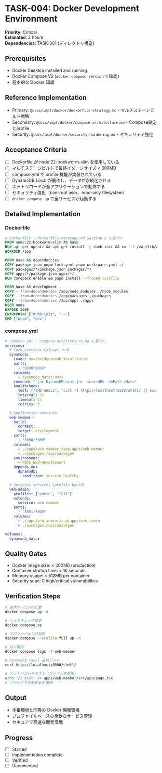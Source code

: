 # TASK-004: Docker Development Environment

**Priority**: Critical  
**Estimated**: 3 hours  
**Dependencies**: TASK-001 (ディレクトリ構造)

## Prerequisites

- Docker Desktop installed and running
- Docker Compose V2 (`docker compose version` で確認)
- 基本的な Docker 知識

## Reference Implementation

- Primary: `@docs/impl/docker/dockerfile-strategy.md` - マルチステージビルド戦略
- Secondary: `@docs/impl/docker/compose-architecture.md` - Compose設定とprofile
- Security: `@docs/impl/docker/security-hardening.md` - セキュリティ強化

## Acceptance Criteria

- [ ] Dockerfile が node:22-bookworm-slim を使用している
- [ ] マルチステージビルドで最終イメージサイズ < 300MB
- [ ] compose.yml で profile 機能が実装されている
- [ ] DynamoDB Local が動作し、データが永続化される
- [ ] ホットリロードが全アプリケーションで動作する
- [ ] セキュリティ強化（non-root user、read-only filesystem）
- [ ] `docker compose up` で全サービスが起動する

## Detailed Implementation

### Dockerfile
```dockerfile
# Dockerfile - dockerfile-strategy.md Section 3 に基づく
FROM node:22-bookworm-slim AS base
RUN apt-get update && apt-get install -y dumb-init && rm -rf /var/lib/apt/lists/*
WORKDIR /app

FROM base AS dependencies
COPY package.json pnpm-lock.yaml pnpm-workspace.yaml ./
COPY packages/*/package.json packages/*/
COPY apps/*/package.json apps/*/
RUN corepack enable && pnpm install --frozen-lockfile

FROM base AS development
COPY --from=dependencies /app/node_modules ./node_modules
COPY --from=dependencies /app/packages ./packages
COPY --from=dependencies /app/apps ./apps
USER node
EXPOSE 3000
ENTRYPOINT ["dumb-init", "--"]
CMD ["pnpm", "dev"]
```

### compose.yml
```yaml
# compose.yml - compose-architecture.md に基づく
services:
  # Core services (always run)
  dynamodb:
    image: amazon/dynamodb-local:latest
    ports:
      - "8000:8000"
    volumes:
      - dynamodb_data:/data
    command: "-jar DynamoDBLocal.jar -sharedDb -dbPath /data"
    healthcheck:
      test: ["CMD-SHELL", "curl -f http://localhost:8000/shell/ || exit 1"]
      interval: 5s
      timeout: 2s
      retries: 3

  # Application services
  web-member:
    build:
      context: .
      target: development
    ports:
      - "3000:3000"
    volumes:
      - ./apps/web-member:/app/apps/web-member
      - ./packages:/app/packages
    environment:
      - NODE_ENV=development
    depends_on:
      dynamodb:
        condition: service_healthy

  # Optional services (profile-based)
  web-admin:
    profiles: ["admin", "full"]
    extends:
      service: web-member
    ports:
      - "3001:3000"
    volumes:
      - ./apps/web-admin:/app/apps/web-admin
      - ./packages:/app/packages

volumes:
  dynamodb_data:
```

## Quality Gates

- Docker image size: < 300MB (production)
- Container startup time: < 10 seconds
- Memory usage: < 512MB per container
- Security scan: 0 high/critical vulnerabilities

## Verification Steps

```bash
# 基本サービスの起動
docker compose up -d

# ヘルスチェック確認
docker compose ps

# プロファイル付き起動
docker compose --profile full up -d

# ログ確認
docker compose logs -f web-member

# DynamoDB Local 接続テスト
curl http://localhost:8000/shell/

# ホットリロードテスト（ファイル変更後）
echo '// test' >> apps/web-member/src/app/page.tsx
# ブラウザで自動更新を確認
```

## Output

- 本番環境と同等の Docker 開発環境
- プロファイルベースの柔軟なサービス管理
- セキュアで高速な開発環境

## Progress

- [ ] Started
- [ ] Implementation complete
- [ ] Verified
- [ ] Documented